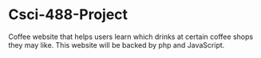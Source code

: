 # Csci-488-Project
Coffee website that helps users learn which drinks at certain coffee shops they may like. This website will be backed by php and JavaScript. 
